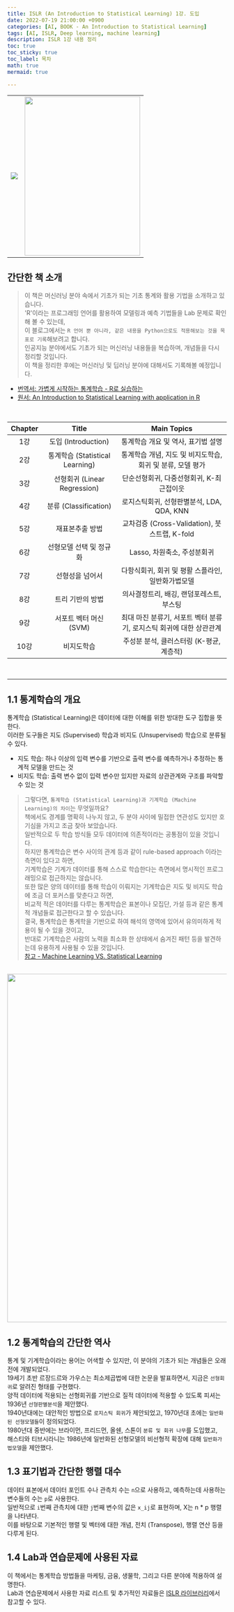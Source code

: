 ```yaml
---
title: ISLR (An Introduction to Statistical Learning) 1강. 도입
date: 2022-07-19 21:00:00 +0900
categories: [AI, BOOK - An Introduction to Statistical Learning]
tags: [AI, ISLR, Deep learning, machine learning]
description: ISLR 1강 내용 정리
toc: true
toc_sticky: true
toc_label: 목차
math: true
mermaid: true

---
```


<table align="center">
    <tr>
        <td><img src="http://image.yes24.com/momo/TopCate755/MidCate007/75463994.jpg"></td>
        <td><img src="http://image.kyobobook.co.kr/images/book/large/370/l9781461471370.jpg" width=265 height=365></td>
    </tr>
</table>

## 간단한 책 소개
> 이 책은 머신러닝 분야 속에서 기초가 되는 기초 통계와 활용 기법을 소개하고 있습니다. \
> 'R'이라는 프로그래밍 언어를 활용하여 모델링과 예측 기법들을 Lab 문제로 확인해 볼 수 있는데, \
> 이 블로그에서는 `R 언어 뿐 아니라, 같은 내용을 Python으로도 적용해보는 것을 목표로 기록`해보려고 합니다. \
> 인공지능 분야에서도 기초가 되는 머신러닝 내용들을 복습하며, 개념들을 다시 정리할 것입니다. \
> 이 책을 정리한 후에는 머신러닝 및 딥러닝 분야에 대해서도 기록해볼 예정입니다.
* [번역서: 가볍게 시작하는 통계학습 - R로 실습하는](http://www.yes24.com/Product/Goods/25926544)
* [원서: An Introduction to Statistical Learning with application in R](http://www.kyobobook.co.kr/product/detailViewEng.laf?ejkGb=ENG&mallGb=ENG&barcode=9781461471370)

<br/>

|Chapter|Title|Main Topics|
|:---:|:---:|:---:|
|1강|도입 (Introduction)|통계학습 개요 및 역사, 표기법 설명|
|2강|통계학습 (Statistical Learning)|통계학습 개념, 지도 및 비지도학습, 회귀 및 분류, 모델 평가|
|3강|선형회귀 (Linear Regression)|단순선형회귀, 다중선형회귀, K-최근접이웃|
|4강|분류 (Classification)|로지스틱회귀, 선형판별분석, LDA, QDA, KNN|
|5강|재표본추출 방법|교차검증 (Cross-Validation), 붓스트랩, K-fold|
|6강|선형모델 선택 및 정규화|Lasso, 차원축소, 주성분회귀|
|7강|선형성을 넘어서|다항식회귀, 회귀 및 평활 스플라인, 일반화가법모델|
|8강|트리 기반의 방법|의사결정트리, 배깅, 랜덤포레스트, 부스팅|
|9강|서포트 벡터 머신 (SVM)|최대 마진 분류기, 서포트 벡터 분류기, 로지스틱 회귀에 대한 상관관계|
|10강|비지도학습|주성분 분석, 클러스터링 (K-평균, 계층적)|

<br/>

----

## 1.1 통계학습의 개요
통계학습 (Statistical Learning)은 데이터에 대한 이해를 위한 방대한 도구 집합을 뜻한다. <br/>
이러한 도구들은 지도 (Supervised) 학습과 비지도 (Unsupervised) 학습으로 분류될 수 있다. <br/>
- 지도 학습: 하나 이상의 입력 변수를 기반으로 출력 변수를 예측하거나 추정하는 통계적 모델을 만드는 것
- 비지도 학습: 출력 변수 없이 입력 변수만 있지만 자료의 상관관계와 구조를 파악할 수 있는 것

> 그렇다면, `통계학습 (Statistical Learning)과 기계학습 (Machine Learning)의 차이`는 무엇일까요? \
> 책에서도 경계를 명확히 나누지 않고, 두 분야 사이에 밀접한 연관성도 있지만 호기심을 가지고 조금 찾아 보았습니다. \
> 일반적으로 두 학습 방식들 모두 데이터에 의존적이라는 공통점이 있을 것입니다. \
> 하지만 통계학습은 변수 사이의 관계 등과 같이 rule-based approach 이라는 측면이 있다고 하면, \
> 기계학습은 기계가 데이터를 통해 스스로 학습한다는 측면에서 명시적인 프로그래밍으로 접근하지는 않습니다. \
> 또한 많은 양의 데이터를 통해 학습이 이뤄지는 기계학습은 지도 및 비지도 학습에 조금 더 포커스를 맞춘다고 하면, \
> 비교적 적은 데이터를 다루는 통계학습은 표본이나 모집단, 가설 등과 같은 통계적 개념들로 접근한다고 할 수 있습니다. \
> 결국, 통계학습은 통계학을 기반으로 하여 해석의 영역에 있어서 유의미하게 적용이 될 수 있을 것이고, \
> 반대로 기계학습은 사람의 노력을 최소화 한 상태에서 숨겨진 패턴 등을 발견하는데 유용하게 사용될 수 있을 것입니다. \
> [참고 - Machine Learning VS. Statistical Learning](https://blogs.perficient.com/2018/01/29/machine-learning-vs-statistical-learning/)

<br/>

<img src="https://miro.medium.com/max/1200/1*FUZS9K4JPqzfXDcC83BQTw.png" width=600 height=800>

## 1.2 통계학습의 간단한 역사
통계 및 기계학습이라는 용어는 어색할 수 있지만, 이 분야의 기초가 되는 개념들은 오래 전에 개발되었다. <br/>
19세기 초반 르장드르와 가우스는 최소제곱법에 대한 논문을 발표하면서, 지금은 `선형회귀`로 알려진 형태를 구현했다. <br/>
양적 데이터에 적용되는 선형회귀를 기반으로 질적 데이터에 적용할 수 있도록 피셔는 1936년 `선형판별분석`을 제안했다. <br/>
1940년대에는 대안적인 방법으로 `로지스틱 회귀`가 제안되었고, 1970년대 초에는 `일반화된 선형모델들`이 정의되었다. <br/>
1980년대 중반에는 브라이먼, 프리드먼, 올쉔, 스톤이 `분류 및 회귀 나무`를 도입했고, <br/>
해스티와 티브시라니는 1986년에 일반화된 선형모델의 비선형적 확장에 대해 `일반화가법모델`을 제안했다.

## 1.3 표기법과 간단한 행렬 대수
데이터 표본에서 데이터 포인트 수나 관측치 수는 `n`으로 사용하고, 예측하는데 사용하는 변수들의 수는 `p`로 사용한다. <br/>
일반적으로 `i`번째 관측치에 대한 `j`번째 변수의 값은 `x_ij`로 표현하며, X는 n * p 행렬을 나타낸다. <br/>
이를 바탕으로 기본적인 행렬 및 벡터에 대한 개념, 전치 (Transpose), 행렬 연산 등을 다루게 된다.

## 1.4 Lab과 연습문제에 사용된 자료
이 책에서는 통계학습 방법들을 마케팅, 금융, 생물학, 그리고 다른 분야에 적용하여 설명한다. <br/>
Lab과 연습문제에서 사용한 자료 리스트 및 추가적인 자료들은 [ISLR 라이브러리](https://www.statlearning.com/)에서 참고할 수 있다.